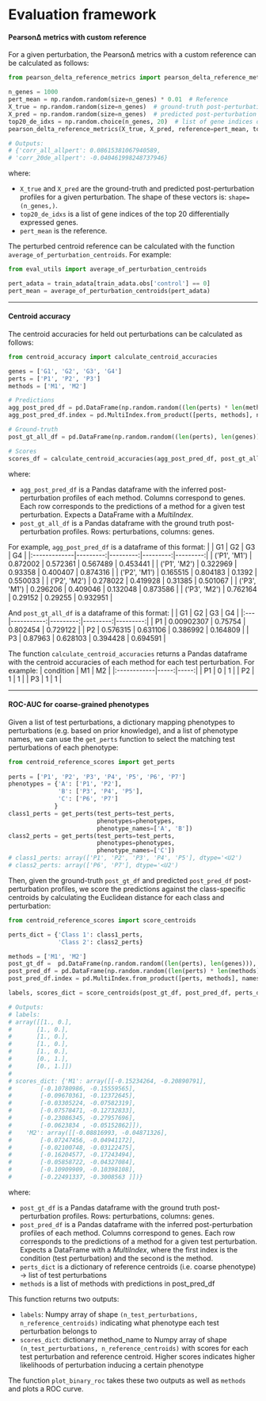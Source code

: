 # Evaluation framework

#### PearsonΔ metrics with custom reference

For a given perturbation, the PearsonΔ metrics with a custom reference can be calculated as follows:
```python
from pearson_delta_reference_metrics import pearson_delta_reference_metrics

n_genes = 1000
pert_mean = np.random.random(size=n_genes) * 0.01  # Reference
X_true = np.random.random(size=n_genes)  # ground-truth post-perturbation profiles for a given perturbation, shape=(n_genes,).
X_pred = np.random.random(size=n_genes)  # predicted post-perturbation profiles for a given perturbation, shape=(n_genes,).
top20_de_idxs = np.random.choice(n_genes, 20)  # list of gene indices of the top 20 differentially expressed genes.
pearson_delta_reference_metrics(X_true, X_pred, reference=pert_mean, top20_de_idxs=top20_de_idxs)

# Outputs:
# {'corr_all_allpert': 0.08615381067940589,
# 'corr_20de_allpert': -0.040461998248737946}
```
where:
* `X_true` and `X_pred` are the ground-truth and predicted post-perturbation profiles for a given perturbation. The shape of these vectors is: `shape=(n_genes,)`.
* `top20_de_idxs` is a list of gene indices of the top 20 differentially expressed genes.
* `pert_mean` is the reference.

The perturbed centroid reference can be calculated with the function `average_of_perturbation_centroids`. For example:
```python
from eval_utils import average_of_perturbation_centroids

pert_adata = train_adata[train_adata.obs['control'] == 0]
pert_mean = average_of_perturbation_centroids(pert_adata)
```

---

#### Centroid accuracy

The centroid accuracies for held out perturbations can be calculated as follows:
```python
from centroid_accuracy import calculate_centroid_accuracies

genes = ['G1', 'G2', 'G3', 'G4']
perts = ['P1', 'P2', 'P3']
methods = ['M1', 'M2']

# Predictions
agg_post_pred_df = pd.DataFrame(np.random.random((len(perts) * len(methods), len(genes))), columns=genes)
agg_post_pred_df.index = pd.MultiIndex.from_product([perts, methods], names=['condition', 'method'])

# Ground-truth
post_gt_all_df = pd.DataFrame(np.random.random((len(perts), len(genes))), index=perts, columns=genes)

# Scores
scores_df = calculate_centroid_accuracies(agg_post_pred_df, post_gt_all_df)
```
where:
* `agg_post_pred_df` is a Pandas dataframe with the inferred post-perturbation profiles of each method. Columns correspond to genes. Each row corresponds to the predictions of a method for a given test perturbation. Expects a DataFrame with a _MultiIndex_.
* `post_gt_all_df` is a Pandas dataframe with the ground truth post-perturbation profiles. Rows: perturbations, columns: genes.

For example, `agg_post_pred_df` is a dataframe of this format:
|              |       G1 |       G2 |       G3 |       G4 |
|:-------------|---------:|---------:|---------:|---------:|
| ('P1', 'M1') | 0.872002 | 0.572361 | 0.567489 | 0.453441 |
| ('P1', 'M2') | 0.322969 | 0.93358  | 0.400407 | 0.874316 |
| ('P2', 'M1') | 0.165515 | 0.804183 | 0.1392   | 0.550033 |
| ('P2', 'M2') | 0.278022 | 0.419928 | 0.31385  | 0.501067 |
| ('P3', 'M1') | 0.296206 | 0.409046 | 0.132048 | 0.873586 |
| ('P3', 'M2') | 0.762164 | 0.29152  | 0.29255  | 0.932951 |

And `post_gt_all_df` is  a dataframe of this format:
|    |         G1 |       G2 |       G3 |       G4 |
|:---|-----------:|---------:|---------:|---------:|
| P1 | 0.00902307 | 0.75754  | 0.802454 | 0.729122 |
| P2 | 0.576315   | 0.631106 | 0.386992 | 0.164809 |
| P3 | 0.87963    | 0.628103 | 0.394428 | 0.694591 |

The function `calculate_centroid_accuracies` returns a Pandas dataframe with the centroid accuracies of each method for each test perturbation. For example:
| condition   |   M1 |   M2 |
|:------------|-----:|-----:|
| P1          |    0 |    1 |
| P2          |    1 |    1 |
| P3          |    1 |    1 |

---

#### ROC-AUC for coarse-grained phenotypes
Given a list of test perturbations, a dictionary mapping phenotypes to perturbations (e.g. based on prior knowledge), and a list of phenotype names, we can use the `get_perts` function to select the matching test perturbations of each phenotype:
```python
from centroid_reference_scores import get_perts
 
perts = ['P1', 'P2', 'P3', 'P4', 'P5', 'P6', 'P7']
phenotypes = {'A': ['P1', 'P2'],
              'B': ['P3', 'P4', 'P5'],
              'C': ['P6', 'P7']
             }
class1_perts = get_perts(test_perts=test_perts,
                         phenotypes=phenotypes, 
                         phenotype_names=['A', 'B'])
class2_perts = get_perts(test_perts=test_perts,
                         phenotypes=phenotypes, 
                         phenotype_names=['C'])
# class1_perts: array(['P1', 'P2', 'P3', 'P4', 'P5'], dtype='<U2')
# class2_perts: array(['P6', 'P7'], dtype='<U2')
```

Then, given the ground-truth `post_gt_df` and predicted `post_pred_df` post-perturbation profiles, we score the predictions against the class-specific centroids by calculating the Euclidean distance for each class and perturbation:

```python
from centroid_reference_scores import score_centroids

perts_dict = {'Class 1': class1_perts,
              'Class 2': class2_perts}

methods = ['M1', 'M2']
post_gt_df =  pd.DataFrame(np.random.random((len(perts), len(genes))), index=perts, columns=genes)
post_pred_df = pd.DataFrame(np.random.random((len(perts) * len(methods), len(genes))), columns=genes)
post_pred_df.index = pd.MultiIndex.from_product([perts, methods], names=['condition', 'method'])

labels, scores_dict = score_centroids(post_gt_df, post_pred_df, perts_dict, methods=methods)

# Outputs:
# labels:
# array([[1., 0.],
#       [1., 0.],
#       [1., 0.],
#       [1., 0.],
#       [1., 0.],
#       [0., 1.],
#       [0., 1.]])
#
# scores_dict: {'M1': array([[-0.15234264, -0.20890791],
#        [-0.10780986, -0.15559565],
#        [-0.09670361, -0.12372645],
#        [-0.03305224, -0.07582319],
#        [-0.07578471, -0.12732833],
#        [-0.23086345, -0.27957696],
#        [-0.0623834 , -0.05152862]]),
#    'M2': array([[-0.08816993, -0.04871326],
#        [-0.07247456, -0.04941172],
#        [-0.02100748, -0.03122475],
#        [-0.16204577, -0.17243494],
#        [-0.05858722, -0.04327084],
#        [-0.10909909, -0.10398108],
#        [-0.22491337, -0.3008563 ]])}
```

where:
* `post_gt_df` is a Pandas dataframe with the ground truth post-perturbation profiles. Rows: perturbations, columns: genes.
* `post_pred_df` is a Pandas dataframe with the inferred post-perturbation profiles of each method. Columns correspond to genes. Each row corresponds to the predictions of a method for a given test perturbation. Expects a DataFrame with a _MultiIndex_, where the first index is the condition (test perturbation) and the second is the method.
* `perts_dict` is a dictionary of reference centroids (i.e. coarse phenotype) -> list of test perturbations
* `methods` is a list of methods with predictions in post_pred_df

This function returns two outputs:
* `labels`: Numpy array of shape `(n_test_perturbations, n_reference_centroids)` indicating what phenotype each test perturbation belongs to
* `scores_dict`: dictionary method_name to Numpy array of shape `(n_test_perturbations, n_reference_centroids)` with scores for each test perturbation and reference centroid. Higher scores indicates higher likelihoods of perturbation inducing a certain phenotype

The function `plot_binary_roc` takes these two outputs as well as `methods` and plots a ROC curve.
